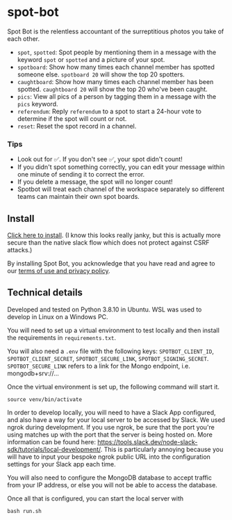 # spot-bot

Spot Bot is the relentless accountant of the surreptitious photos you take of each other. 

- `spot`, `spotted`: Spot people by mentioning them in a message with the keyword `spot` or `spotted` and a picture of your spot. 
- `spotboard`: Show how many times each channel member has spotted someone else. `spotboard 20` will show the top 20 spotters. 
- `caughtboard`: Show how many times each channel member has been spotted. `caughtboard 20` will show the top 20 who've been caught.
- `pics`: View all pics of a person by tagging them in a message with the `pics` keyword. 
- `referendum`: Reply `referendum` to a spot to start a 24-hour vote to determine if the spot will count or not. 
- `reset`: Reset the spot record in a channel. 


### Tips
- Look out for :white_check_mark:. If you don't see :white_check_mark:, your spot didn't count!
- If you didn't spot something correctly, you can edit your message within one minute of sending it to correct the error. 
- If you delete a message, the spot will no longer count! 
- Spotbot will treat each channel of the workspace separately so different teams can maintain their own spot boards. 

## Install
[Click here to install](https://spot-bot.onrender.com/spotbot/install/). (I know this looks really janky, but this is actually more secure than the native slack flow which does not protect against CSRF attacks.)

By installing Spot Bot, you acknowledge that you have read and agree to our [terms of use and privacy policy](https://gabeclasson.com/projects/spot-bot/terms-privacy/). 

## Technical details
Developed and tested on Python 3.8.10 in Ubuntu. WSL was used to develop in Linux on a Windows PC. 

You will need to set up a virtual environment to test locally and then install the requirements in `requirements.txt`. 

You will also need a `.env` file with the following keys: `SPOTBOT_CLIENT_ID`, `SPOTBOT_CLIENT_SECRET`, `SPOTBOT_SECURE_LINK`, `SPOTBOT_SIGNING_SECRET`. `SPOTBOT_SECURE_LINK` refers to a link for the Mongo endpoint, i.e. mongodb+srv://...

Once the virtual environment is set up, the following command will start it. 

    source venv/bin/activate

In order to develop locally, you will need to have a Slack App configured, and also have a way for your local server to be accessed by Slack. We used ngrok during development. If you use ngrok, be sure that the port you're using matches up with the port that the server is being hosted on. More information can be found here: https://tools.slack.dev/node-slack-sdk/tutorials/local-development/. This is particularly annoying because you will have to input your bespoke ngrok public URL into the configuration settings for your Slack app each time. 

You will also need to configure the MongoDB database to accept traffic from your IP address, or else you will not be able to access the database.

Once all that is configured, you can start the local server with 

    bash run.sh
